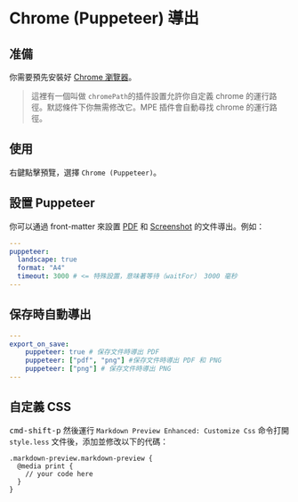 # Chrome (Puppeteer) 導出

## 准備

你需要預先安裝好 [Chrome 瀏覽器](https://www.google.com/chrome/)。

> 這裡有一個叫做 `chromePath`的插件設置允許你自定義 chrome 的運行路徑。默認條件下你無需修改它。MPE 插件會自動尋找 chrome 的運行路徑。

## 使用

右鍵點擊預覽，選擇 `Chrome (Puppeteer)`。

## 設置 Puppeteer

你可以通過 front-matter 來設置 [PDF](https://github.com/GoogleChrome/puppeteer/blob/v1.9.0/docs/api.md#pagepdfoptions) 和 [Screenshot](https://github.com/GoogleChrome/puppeteer/blob/v1.9.0/docs/api.md#pagescreenshotoptions) 的文件導出。例如：

```yaml
---
puppeteer:
  landscape: true
  format: "A4"
  timeout: 3000 # <= 特殊設置，意味著等待（waitFor） 3000 毫秒
---

```

## 保存時自動導出

```yaml
---
export_on_save:
    puppeteer: true # 保存文件時導出 PDF
    puppeteer: ["pdf", "png"] #保存文件時導出 PDF 和 PNG
    puppeteer: ["png"] # 保存文件時導出 PNG
---
```

## 自定義 CSS

<kbd>cmd-shift-p</kbd> 然後運行 `Markdown Preview Enhanced: Customize Css` 命令打開 `style.less` 文件後，添加並修改以下的代碼：

```less
.markdown-preview.markdown-preview {
  @media print {
    // your code here
  }
}
```
